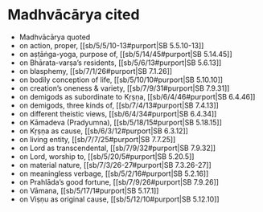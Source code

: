 # Madhvācārya cited

* Madhvācārya quoted 
* on action, proper, [[sb/5/5/10-13#purport|SB 5.5.10-13]]
* on aṣṭāṅga-yoga, purpose of, [[sb/5/14/45#purport|SB 5.14.45]]
* on Bhārata-varṣa’s residents, [[sb/5/6/13#purport|SB 5.6.13]]
* on blasphemy, [[sb/7/1/26#purport|SB 7.1.26]]
* on bodily conception of life, [[sb/5/10/10#purport|SB 5.10.10]]
* on creation’s oneness & variety, [[sb/7/9/31#purport|SB 7.9.31]]
* on demigods as subordinate to Kṛṣṇa, [[sb/6/4/46#purport|SB 6.4.46]]
* on demigods, three kinds of, [[sb/7/4/13#purport|SB 7.4.13]]
* on different theistic views, [[sb/6/4/34#purport|SB 6.4.34]]
* on Kāmadeva (Pradyumna), [[sb/5/18/15#purport|SB 5.18.15]]
* on Kṛṣṇa as cause, [[sb/6/3/12#purport|SB 6.3.12]]
* on living entity, [[sb/7/7/25#purport|SB 7.7.25]]
* on Lord as transcendental, [[sb/7/9/32#purport|SB 7.9.32]]
* on Lord, worship to, [[sb/5/20/5#purport|SB 5.20.5]]
* on material nature, [[sb/7/3/26-27#purport|SB 7.3.26-27]]
* on meaningless verbage, [[sb/5/2/16#purport|SB 5.2.16]]
* on Prahlāda’s good fortune, [[sb/7/9/26#purport|SB 7.9.26]]
* on Vāmana, [[sb/5/17/1#purport|SB 5.17.1]]
* on Viṣṇu as original cause, [[sb/5/12/10#purport|SB 5.12.10]]
